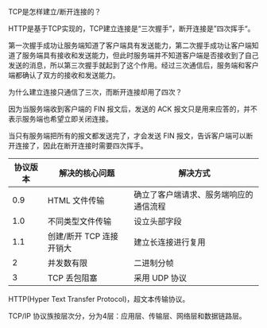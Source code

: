 TCP是怎样建立/断开连接的？

HTTP是基于TCP实现的，TCP建立连接是“三次握手”，断开连接是”四次挥手“。

第一次握手成功让服务端知道了客户端具有发送能力，第二次握手成功让客户端知道了服务端具有接收和发送能力，但此时服务端并不知道客户端是否接收到了自己发送的消息，所以第三次握手就起到了这个作用。经过三次通信后，服务端和客户端都确认了双方的接收和发送能力。

为什么建立连接只通信了三次，而断开连接却用了四次？

因为当服务端收到客户端的 FIN 报文后，发送的 ACK 报文只是用来应答的，并不表示服务端也希望立即关闭连接。

当只有服务端把所有的报文都发送完了，才会发送 FIN 报文，告诉客户端可以断开连接了，因此在断开连接时需要四次挥手。

| 协议版本 | 解决的核心问题           | 解决方式                               |
| -------- | ------------------------ | -------------------------------------- |
| 0.9      | HTML 文件传输            | 确立了客户端请求、服务端响应的通信流程 |
| 1.0      | 不同类型文件传输         | 设立头部字段                           |
| 1.1      | 创建/断开 TCP 连接开销大 | 建立长连接进行复用                     |
| 2        | 并发数有限               | 二进制分帧                             |
| 3        | TCP 丢包阻塞             | 采用 UDP 协议                          |



HTTP(Hyper Text Transfer Protocol)，超文本传输协议。

TCP/IP 协议族按层次分，分为4层：应用层、传输层、网络层和数据链路层。